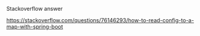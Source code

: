 Stackoverflow answer

https://stackoverflow.com/questions/76146293/how-to-read-config-to-a-map-with-spring-boot